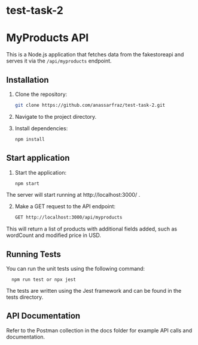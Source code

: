 # test-task-2
# MyProducts API

This is a Node.js application that fetches data from the fakestoreapi and serves it via the `/api/myproducts` endpoint.

## Installation

1. Clone the repository:

   ```bash
   git clone https://github.com/anassarfraz/test-task-2.git
2. Navigate to the project directory.
3. Install dependencies:
   ```bash
   npm install
## Start application
1. Start the application:
   ```bash
   npm start
The server will start running at http://localhost:3000/ .

2. Make a GET request to the API endpoint:
    ```bash
   GET http://localhost:3000/api/myproducts

This will return a list of products with additional fields added, such as wordCount and modified price in USD.

## Running Tests
You can run the unit tests using the following command:

      npm run test or npx jest

The tests are written using the Jest framework and can be found in the tests directory.

## API Documentation
   Refer to the Postman collection in the docs folder for example API calls and documentation.
   

